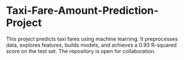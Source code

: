 # Taxi-Fare-Amount-Prediction-Project
This project predicts taxi fares using machine learning. It preprocesses data, explores features, builds models, and achieves a 0.93 R-squared score on the test set. The repository is open for collaboration.
